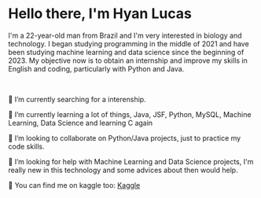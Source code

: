 <!--
**HyanLucas/HyanLucas** is a ✨ _special_ ✨ repository because its `README.md` (this file) appears on your GitHub profile.

Here are some ideas to get you started:

- 🔭 I’m currently working on ...
- 🌱 I’m currently learning ...
- 👯 I’m looking to collaborate on ...
- 🤔 I’m looking for help with ...
- 💬 Ask me about ...
- 📫 How to reach me: ...
- 😄 Pronouns: ...
- ⚡ Fun fact: ...
-->

<h1>Hello there, I'm Hyan Lucas</h1>

<p>I'm a 22-year-old man from Brazil and I'm very interested in biology and technology. I began studying programming in the middle of 2021 and have been studying machine learning and data science since the beginning of 2023. My objective now is to obtain an internship and improve my skills in English and coding, particularly with Python and Java.</p>
<br>
<p>🔭 I’m currently searching for a interenship.</p>
<p>🌱 I’m currently learning a lot of things, Java, JSF, Python, MySQL, Machine Learning, Data Science and learning C again</p>
<p>👯 I’m looking to collaborate on Python/Java projects, just to practice my code skills.</p>
<p>🤔 I’m looking for help with Machine Learning and Data Science projects, I'm really new in this technology and some advices about then would help.</p>
<p>🤖 You can find me on kaggle too: <a href="https://www.kaggle.com/hyanlucas">Kaggle</a></p>


